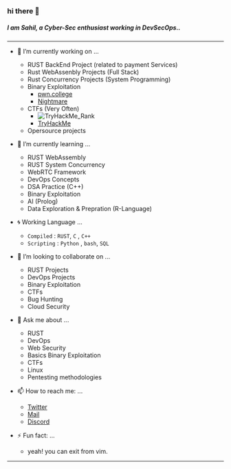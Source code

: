 ### hi there 👋

##### I am Sahil, a Cyber-Sec enthusiast working in DevSecOps..

***

- 🔭 I’m currently working on ...
  - RUST BackEnd Project (related to payment Services)
  - Rust WebAssenbly Projects (Full Stack)
  - Rust Concurrency Projects (System Programming)
  - Binary Exploitation
    - [pwn.college](https://pwn.college)
    - [Nightmare](https://guyinatuxedo.github.io/)
  - CTFs (Very Often)
    - <img src="https://tryhackme-badges.s3.amazonaws.com/sahilwep.png?3" alt="TryHackMe_Rank">
    - [TryHackMe](https://tryhackme.com/p/sahilwep)
  - Opersource projects
 
- 🌱 I’m currently learning ...
  - RUST WebAssembly
  - RUST System Concurrency
  - WebRTC Framework
  - DevOps Concepts
  - DSA Practice (C++)
  - Binary Exploitation
  - AI (Prolog)
  - Data Exploration & Prepration (R-Language)

- :cyclone: Working Language ...
  - ``Compiled`` : `RUST`,  `C` ,  `C++`
  - ``Scripting`` : `Python` , `bash`, `SQL`

- 👯 I’m looking to collaborate on ...
  - RUST Projects
  - DevOps Projects
  - Binary Exploitation
  - CTFs
  - Bug Hunting
  - Cloud Security


- 💬 Ask me about ...
  - RUST
  - DevOps
  - Web Security
  - Basics Binary Exploitation
  - CTFs
  - Linux
  - Pentesting methodologies


- 📫 How to reach me: ...
  - [Twitter](https://twitter.com/sahilwep)
  - [Mail](mailto:sahilwep@gmail.com)
  - [Discord](https://discord.com/users/sahilwep#8436)


- ⚡ Fun fact: ...
    - yeah! you can exit from vim. 

***

